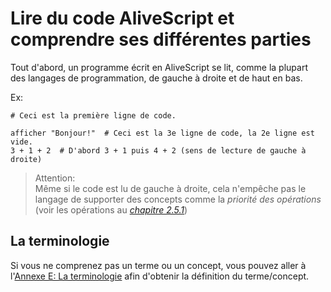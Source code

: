 # Lire du code AliveScript et comprendre ses différentes parties

Tout d'abord, un programme écrit en AliveScript se lit, comme la plupart des langages de programmation, de gauche à
droite et de haut en bas.

Ex:

```
# Ceci est la première ligne de code.

afficher "Bonjour!"  # Ceci est la 3e ligne de code, la 2e ligne est vide.
3 + 1 + 2  # D'abord 3 + 1 puis 4 + 2 (sens de lecture de gauche à droite)
```

> Attention:  
> Même si le code est lu de gauche à droite, cela n'empêche pas le langage de supporter des concepts comme la
> _priorité des opérations_ (voir les opérations au [_chapitre 2.5.1_](../concepts_base/operateurs/binaires.md))

## La terminologie

Si vous ne comprenez pas un terme ou un concept, vous pouvez aller à
l'[Annexe E: La terminologie](../annexe/terminologie.md) afin d'obtenir la définition du terme/concept. 

